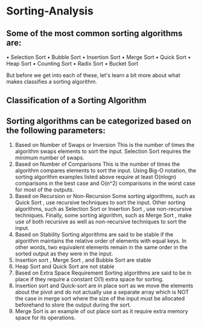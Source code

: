 # Sorting-Analysis
## Some of the most common sorting algorithms are:
•	Selection Sort
•	Bubble Sort
•	Insertion Sort
•	Merge Sort
•	Quick Sort
•	Heap Sort
•	Counting Sort
•	Radix Sort
•	Bucket Sort

 But before we get into each of these, let's learn a bit more about what makes classifies a sorting algorithm.
## Classification of a Sorting Algorithm
## Sorting algorithms can be categorized based on the following parameters:
1.	Based on Number of Swaps or Inversion This is the number of times the algorithm swaps elements to sort the input.  Selection Sort  requires the minimum number of swaps.
2.	Based on Number of Comparisons This is the number of times the algorithm compares elements to sort the input. Using Big-O notation, the sorting algorithm examples listed above require at least  O(nlogn) comparisons in the best case and  O(n^2)  comparisons in the worst case for most of the outputs.
3.	Based on Recursion or Non-Recursion Some sorting algorithms, such as  Quick Sort , use recursive techniques to sort the input. Other sorting algorithms, such as  Selection Sort  or  Insertion Sort , use non-recursive techniques. Finally, some sorting algorithm, such as  Merge Sort , make use of both recursive as well as non-recursive techniques to sort the input.
4.	Based on Stability Sorting algorithms are said to be  stable  if the algorithm maintains the relative order of elements with equal keys. In other words, two equivalent elements remain in the same order in the sorted output as they were in the input.
5.	Insertion sort ,  Merge Sort , and  Bubble Sort  are stable
6.	Heap Sort  and  Quick Sort  are not stable
7.	Based on Extra Space Requirement Sorting algorithms are said to be  in place  if they require a constant  O(1)  extra space for sorting.
8.	Insertion sort  and  Quick-sort  are  in place  sort as we move the elements about the pivot and do not actually use a separate array which is NOT the case in merge sort where the size of the input must be allocated beforehand to store the output during the sort.
9.	Merge Sort  is an example of  out place  sort as it require extra memory space for its operations.

